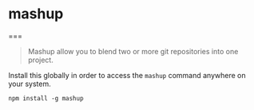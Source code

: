 # mashup
===
> Mashup allow you to blend two or more git repositories into one project.

Install this globally in order to access the `mashup` command anywhere on your system.

```shell
npm install -g mashup
```